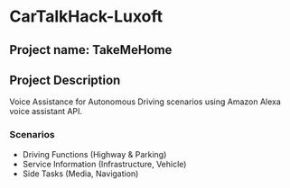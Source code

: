 # CarTalkHack-Luxoft

## Project name: TakeMeHome

## Project Description

Voice Assistance for Autonomous Driving scenarios using Amazon Alexa voice assistant API.

### Scenarios

* Driving Functions (Highway & Parking)
* Service Information (Infrastructure, Vehicle)
* Side Tasks (Media, Navigation)
